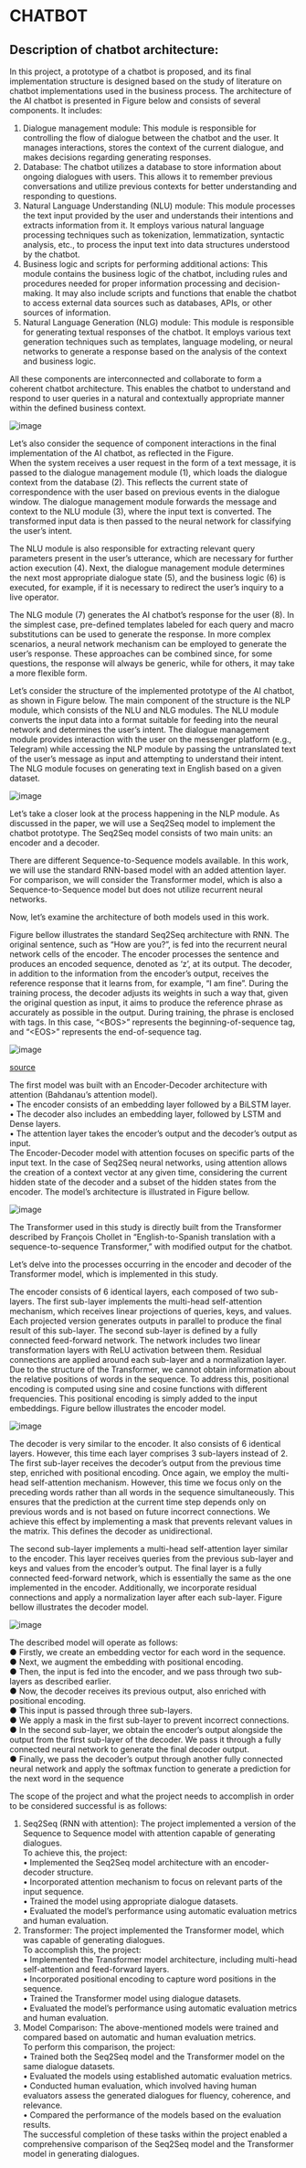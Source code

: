 <h1 class="code-line" data-line-start=0 data-line-end=1 ><a id="CHATBOT_0"></a>CHATBOT</h1>
<h2 class="code-line" data-line-start=1 data-line-end=2 ><a id="Description_of_chatbot_architecture_1"></a>Description of chatbot architecture:</h2>
<p class="has-line-data" data-line-start="3" data-line-end="4">In this project, a prototype of a chatbot is proposed, and its final implementation structure is designed based on the study of literature on chatbot implementations used in the business process. The architecture of the AI chatbot is presented in Figure below and consists of several components. It includes:</p>
<ol>
<li class="has-line-data" data-line-start="4" data-line-end="5">Dialogue management module: This module is responsible for controlling the flow of dialogue between the chatbot and the user. It manages interactions, stores the context of the current dialogue, and makes decisions regarding generating responses.</li>
<li class="has-line-data" data-line-start="5" data-line-end="6">Database: The chatbot utilizes a database to store information about ongoing dialogues with users. This allows it to remember previous conversations and utilize previous contexts for better understanding and responding to questions.</li>
<li class="has-line-data" data-line-start="6" data-line-end="7">Natural Language Understanding (NLU) module: This module processes the text input provided by the user and understands their intentions and extracts information from it. It employs various natural language processing techniques such as tokenization, lemmatization, syntactic analysis, etc., to process the input text into data structures understood by the chatbot.</li>
<li class="has-line-data" data-line-start="7" data-line-end="8">Business logic and scripts for performing additional actions: This module contains the business logic of the chatbot, including rules and procedures needed for proper information processing and decision-making. It may also include scripts and functions that enable the chatbot to access external data sources such as databases, APIs, or other sources of information.</li>
<li class="has-line-data" data-line-start="8" data-line-end="10">Natural Language Generation (NLG) module: This module is responsible for generating textual responses of the chatbot. It employs various text generation techniques such as templates, language modeling, or neural networks to generate a response based on the analysis of the context and business logic.</li>
</ol>
<p class="has-line-data" data-line-start="10" data-line-end="11">All these components are interconnected and collaborate to form a coherent chatbot architecture. This enables the chatbot to understand and respond to user queries in a natural and contextually appropriate manner within the defined business context.</p>

![image](https://github.com/Tsyhankova/Master-s-thesis/assets/52218796/41e93fe3-805f-492a-a97c-d74ab230a408)

<p class="has-line-data" data-line-start="12" data-line-end="14">Let’s also consider the sequence of component interactions in the final implementation of the AI chatbot, as reflected in the Figure.<br>
When the system receives a user request in the form of a text message, it is passed to the dialogue management module (1), which loads the dialogue context from the database (2). This reflects the current state of correspondence with the user based on previous events in the dialogue window. The dialogue management module forwards the message and context to the NLU module (3), where the input text is converted. The transformed input data is then passed to the neural network for classifying the user’s intent.</p>
<p class="has-line-data" data-line-start="15" data-line-end="16">The NLU module is also responsible for extracting relevant query parameters present in the user’s utterance, which are necessary for further action execution (4). Next, the dialogue management module determines the next most appropriate dialogue state (5), and the business logic (6) is executed, for example, if it is necessary to redirect the user’s inquiry to a live operator.</p>
<p class="has-line-data" data-line-start="17" data-line-end="18">The NLG module (7) generates the AI chatbot’s response for the user (8). In the simplest case, pre-defined templates labeled for each query and macro substitutions can be used to generate the response. In more complex scenarios, a neural network mechanism can be employed to generate the user’s response. These approaches can be combined since, for some questions, the response will always be generic, while for others, it may take a more flexible form.</p>

<p class="has-line-data" data-line-start="1" data-line-end="2">Let’s consider the structure of the implemented prototype of the AI chatbot, as shown in Figure below. The main component of the structure is the NLP module, which consists of the NLU and NLG modules. The NLU module converts the input data into a format suitable for feeding into the neural network and determines the user’s intent. The dialogue management module provides interaction with the user on the messenger platform (e.g., Telegram) while accessing the NLP module by passing the untranslated text of the user’s message as input and attempting to understand their intent. The NLG module focuses on generating text in English based on a given dataset.</p>

![image](https://github.com/Tsyhankova/Master-s-thesis/assets/52218796/942f6f8d-ba48-4d36-b56c-c029a0d64620)

<p class="has-line-data" data-line-start="0" data-line-end="1">Let’s take a closer look at the process happening in the NLP module. As discussed in the paper, we will use a Seq2Seq model to implement the chatbot prototype. The Seq2Seq model consists of two main units: an encoder and a decoder.</p>
<p class="has-line-data" data-line-start="2" data-line-end="3">There are different Sequence-to-Sequence models available. In this work, we will use the standard RNN-based model with an added attention layer. For comparison, we will consider the Transformer model, which is also a Sequence-to-Sequence model but does not utilize recurrent neural networks.</p>
<p class="has-line-data" data-line-start="4" data-line-end="5">Now, let’s examine the architecture of both models used in this work.</p>
<p class="has-line-data" data-line-start="6" data-line-end="7">Figure bellow illustrates the standard Seq2Seq architecture with RNN. The original sentence, such as “How are you?”, is fed into the recurrent neural network cells of the encoder. The encoder processes the sentence and produces an encoded sequence, denoted as ‘z’, at its output. The decoder, in addition to the information from the encoder’s output, receives the reference response that it learns from, for example, “I am fine”. During the training process, the decoder adjusts its weights in such a way that, given the original question as input, it aims to produce the reference phrase as accurately as possible in the output. During training, the phrase is enclosed with tags. In this case, “&lt;BOS&gt;” represents the beginning-of-sequence tag, and “&lt;EOS&gt;” represents the end-of-sequence tag.</p>

![image](https://github.com/Tsyhankova/Master-s-thesis/assets/52218796/8cbf3596-518a-40b5-b29d-5564eaece2de)

[source](https://docs.chainer.org/en/stable/examples/seq2seq.html)

<p class="has-line-data" data-line-start="1" data-line-end="6">The first model was built with an Encoder-Decoder architecture with attention (Bahdanau’s attention model).<br>
•   The encoder consists of an embedding layer followed by a BiLSTM layer.<br>
•   The decoder also includes an embedding layer, followed by LSTM and Dense layers.<br>
•   The attention layer takes the encoder’s output and the decoder’s output as input.<br>
The Encoder-Decoder model with attention focuses on specific parts of the input text. In the case of Seq2Seq neural networks, using attention allows the creation of a context vector at any given time, considering the current hidden state of the decoder and a subset of the hidden states from the encoder. The model’s architecture is illustrated in Figure bellow.</p>

![image](https://github.com/Tsyhankova/Master-s-thesis/assets/52218796/add7b33f-0e10-4b16-84dd-d3b612eeee00)

<p class="has-line-data" data-line-start="1" data-line-end="2">The Transformer used in this study is directly built from the Transformer described by François Chollet in “English-to-Spanish translation with a sequence-to-sequence Transformer,” with modified output for the chatbot.</p>
<p class="has-line-data" data-line-start="3" data-line-end="4">Let’s delve into the processes occurring in the encoder and decoder of the Transformer model, which is implemented in this study.</p>
<p class="has-line-data" data-line-start="5" data-line-end="6">The encoder consists of 6 identical layers, each composed of two sub-layers. The first sub-layer implements the multi-head self-attention mechanism, which receives linear projections of queries, keys, and values. Each projected version generates outputs in parallel to produce the final result of this sub-layer. The second sub-layer is defined by a fully connected feed-forward network. The network includes two linear transformation layers with ReLU activation between them. Residual connections are applied around each sub-layer and a normalization layer. Due to the structure of the Transformer, we cannot obtain information about the relative positions of words in the sequence. To address this, positional encoding is computed using sine and cosine functions with different frequencies. This positional encoding is simply added to the input embeddings. Figure bellow illustrates the encoder model.</p>

![image](https://github.com/Tsyhankova/Master-s-thesis/assets/52218796/3194451c-68bb-43e1-8a17-4ba35dc94179)

<p class="has-line-data" data-line-start="1" data-line-end="2">The decoder is very similar to the encoder. It also consists of 6 identical layers. However, this time each layer comprises 3 sub-layers instead of 2. The first sub-layer receives the decoder’s output from the previous time step, enriched with positional encoding. Once again, we employ the multi-head self-attention mechanism. However, this time we focus only on the preceding words rather than all words in the sequence simultaneously. This ensures that the prediction at the current time step depends only on previous words and is not based on future incorrect connections. We achieve this effect by implementing a mask that prevents relevant values in the matrix. This defines the decoder as unidirectional.</p>
<p class="has-line-data" data-line-start="3" data-line-end="4">The second sub-layer implements a multi-head self-attention layer similar to the encoder. This layer receives queries from the previous sub-layer and keys and values from the encoder’s output. The final layer is a fully connected feed-forward network, which is essentially the same as the one implemented in the encoder. Additionally, we incorporate residual connections and apply a normalization layer after each sub-layer. Figure bellow illustrates the decoder model.</p>

![image](https://github.com/Tsyhankova/Master-s-thesis/assets/52218796/c8f89d27-79f8-48af-a2f4-bbe0de7eb9cb)

<p class="has-line-data" data-line-start="1" data-line-end="10">The described model will operate as follows:<br>
● Firstly, we create an embedding vector for each word in the sequence.<br>
● Next, we augment the embedding with positional encoding.<br>
● Then, the input is fed into the encoder, and we pass through two sub-layers as described earlier.<br>
● Now, the decoder receives its previous output, also enriched with positional encoding.<br>
● This input is passed through three sub-layers.<br>
● We apply a mask in the first sub-layer to prevent incorrect connections.<br>
● In the second sub-layer, we obtain the encoder’s output alongside the output from the first sub-layer of the decoder. We pass it through a fully connected neural network to generate the final decoder output.<br>
● Finally, we pass the decoder’s output through another fully connected neural network and apply the softmax function to generate a prediction for the next word in the sequence</p>


<p class="has-line-data" data-line-start="0" data-line-end="1">The scope of the project and what the project needs to accomplish in order to be considered successful is as follows:</p>
<ol>
<li class="has-line-data" data-line-start="1" data-line-end="7">Seq2Seq (RNN with attention): The project implemented a version of the Sequence to Sequence model with attention capable of generating dialogues.<br>
To achieve this, the project:<br>
•   Implemented the Seq2Seq model architecture with an encoder-decoder structure.<br>
•   Incorporated attention mechanism to focus on relevant parts of the input sequence.<br>
•   Trained the model using appropriate dialogue datasets.<br>
•   Evaluated the model’s performance using automatic evaluation metrics and human evaluation.</li>
<li class="has-line-data" data-line-start="7" data-line-end="13">Transformer: The project implemented the Transformer model, which was capable of generating dialogues.<br>
To accomplish this, the project:<br>
•   Implemented the Transformer model architecture, including multi-head self-attention and feed-forward layers.<br>
•   Incorporated positional encoding to capture word positions in the sequence.<br>
•   Trained the Transformer model using dialogue datasets.<br>
•   Evaluated the model’s performance using automatic evaluation metrics and human evaluation.</li>
<li class="has-line-data" data-line-start="13" data-line-end="20">Model Comparison: The above-mentioned models were trained and compared based on automatic and human evaluation metrics.<br>
To perform this comparison, the project:<br>
•   Trained both the Seq2Seq model and the Transformer model on the same dialogue datasets.<br>
•   Evaluated the models using established automatic evaluation metrics.<br>
•   Conducted human evaluation, which involved having human evaluators assess the generated dialogues for fluency, coherence, and relevance.<br>
•   Compared the performance of the models based on the evaluation results.<br>
The successful completion of these tasks within the project enabled a comprehensive comparison of the Seq2Seq model and the Transformer model in generating dialogues.</li>
</ol>
